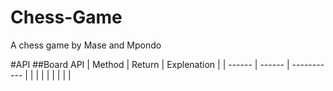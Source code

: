 # Chess-Game
A chess game by Mase and Mpondo

#API
##Board API
| Method | Return | Explenation |
| ------ | ------ | ----------- |
|        |        |             |
|        |        |             |
